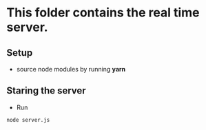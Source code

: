 # This folder contains the real time server.

## Setup
- source node modules by running **yarn**

## Staring the server
- Run
```
node server.js
```